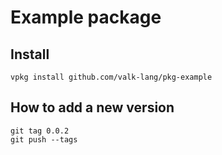 
# Example package

## Install

```
vpkg install github.com/valk-lang/pkg-example
```

## How to add a new version

```
git tag 0.0.2
git push --tags
```
